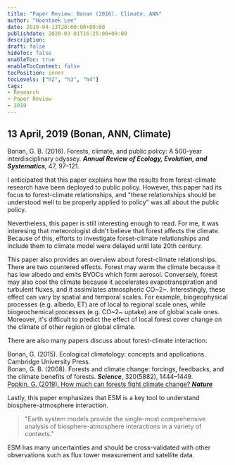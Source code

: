 ```yaml
---
title: "Paper Review: Bonan (2016). Climate. ANN"
author: "Hoontaek Lee"
date: 2019-04-13T20:00:00+09:00
publishdate: 2020-03-01T16:25:00+09:00
description:
draft: false
hideToc: false
enableToc: true
enableTocContent: false
tocPosition: inner
tocLevels: ["h2", "h3", "h4"]
tags:
- Research
- Paper Review
- 2019
---
```


## 13 April, 2019 (Bonan, ANN, Climate)

Bonan, G. B. (2016). Forests, climate, and public policy: A 500-year interdisciplinary odyssey. **_Annual Review of Ecology, Evolution, and Systematics_**, 47, 97–121.  

I anticipated that this paper explains how the results from forest-climate research have been deployed to public policy. However, this paper had its focus to forest-climate relationships, and "these relationships should be understood well to be properly applied to policy" was all about the public policy. 

Nevertheless, this paper is still interesting enough to read. For me, it was interesing that meteorologist didn't believe that forest affects the climate. Because of this, efforts to investigate forset-climate relationships and include them to climate model were delayed until late 20th century.  

This paper also provides an overview about forest-climate relationships. There are two countered effects. Forest may warm the climate because it has low albedo and emits BVOCs which form aerosol. Conversely, forest may also cool the climate because it accelerates evapotranspiration and turbulent fluxes, and it assimilates atmospheric CO~2~. Interestingly, these effect can vary by spatial and temporal scales. For example, biogeophysical processes (e.g. albedo, ET) are of local to regional scale ones, while biogeochemical processes (e.g. CO~2~ uptake) are of global scale ones. Moreover, it's difficult to predict the effect of local forest cover change on the climate of other region or global climate.  

There are also many papers discuss about forest-climate interaction:  

Bonan, G. (2015). Ecological climatology: concepts and applications. Cambridge University Press.  
Bonan, G. B. (2008). Forests and climate change: forcings, feedbacks, and the climate benefits of forests. **_Science_**, 320(5882), 1444–1449.  
[Popkin, G. (2019). How much can forests fight climate change? **_Nature_**](https://www.nature.com/articles/d41586-019-00122-z)  

Lastly, this paper emphasizes that ESM is a key tool to understand biosphere-atmosphere interaction. 

> "Earth system models provide the single-most comprehensive analysis of biosphere-atmosphere interactions in a variety of contexts."

ESM has many uncertainties and should be cross-validated with other observations such as flux tower measurement and satellite data.
